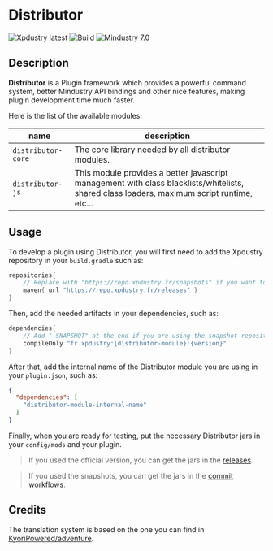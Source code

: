 # Distributor

[![Xpdustry latest](https://repo.xpdustry.fr/api/badge/latest/releases/fr/xpdustry/distributor-core?color=00FFFF&name=Distributor&prefix=v)](https://github.com/Xpdustry/Distributor/releases)
[![Build](https://github.com/Xpdustry/Distributor/actions/workflows/build.yml/badge.svg?branch=master)](https://github.com/Xpdustry/Distributor/actions/workflows/build.yml)
[![Mindustry 7.0 ](https://img.shields.io/badge/Mindustry-7.0-ffd37f)](https://github.com/Anuken/Mindustry/releases)

## Description

**Distributor** is a Plugin framework which provides a powerful command system, better Mindustry API
bindings and other nice features, making plugin development time much faster.

Here is the list of the available modules:

| name               | description                                                                                                                                |
|--------------------|--------------------------------------------------------------------------------------------------------------------------------------------|
| `distributor-core` | The core library needed by all distributor modules.                                                                                        |
| `distributor-js`   | This module provides a better javascript management with class blacklists/whitelists, shared class loaders, maximum script runtime, etc... |

## Usage

To develop a plugin using Distributor, you will first need to add the Xpdustry repository in
your `build.gradle` such as:

```gradle
repositories{
    // Replace with "https://repo.xpdustry.fr/snapshots" if you want to use snapshots
    maven{ url "https://repo.xpdustry.fr/releases" }
}
```

Then, add the needed artifacts in your dependencies, such as:

```gradle
dependencies{
    // Add "-SNAPSHOT" at the end if you are using the snapshot repository
    compileOnly "fr.xpdustry:{distributor-module}:{version}" 
}
```

After that, add the internal name of the Distributor module you are using in your `plugin.json`,
such as:

```json
{
  "dependencies": [
    "distributor-module-internal-name"
  ]
}
```

Finally, when you are ready for testing, put the necessary Distributor jars in your `config/mods`
and your plugin.
> If you used the official version, you can get the jars in the [releases](https://github.com/Xpdustry/Distributor/releases).

> If you used the snapshots, you can get the jars in the [commit workflows](https://github.com/Xpdustry/Distributor/actions/workflows/commit.yml).

## Credits

The translation system is based on the one you can find in [KyoriPowered/adventure](https://github.com/KyoriPowered/adventure).